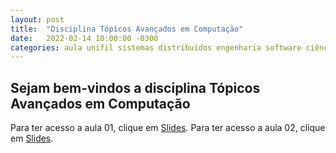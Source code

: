 ```yaml
---
layout: post
title:  "Disciplina Tópicos Avançados em Computação"
date:   2022-02-14 10:00:00 -0300
categories: aula unifil sistemas distribuídos engenharia software ciência computação 
---
```

## Sejam bem-vindos a disciplina **Tópicos Avançados em Computação**

Para ter acesso a aula 01, clique em [Slides][aula01]. 
Para ter acesso a aula 02, clique em [Slides][aula02]. 

[aula01]: /unifil/topicos-avancados/slides/aula01/index.html
[aula02]: /unifil/topicos-avancados/slides/aula02/index.html
